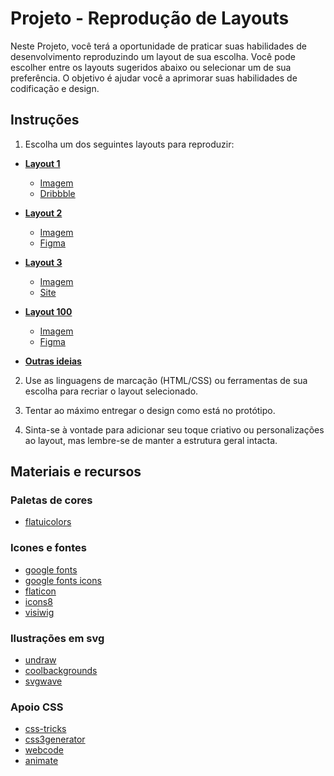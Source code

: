 # Projeto - Reprodução de Layouts 

Neste Projeto, você terá a oportunidade de praticar suas habilidades de desenvolvimento reproduzindo um layout de sua escolha. Você pode escolher entre os layouts sugeridos abaixo ou selecionar um de sua preferência. O objetivo é ajudar você a aprimorar suas habilidades de codificação e design.

## Instruções

1. Escolha um dos seguintes layouts para reproduzir:

- [**Layout 1**](layouts/layout_01.jpg)

    - [Imagem](layouts/layout_01.jpg)
    - [Dribbble](https://dribbble.com/shots/1909778-Personal-Website/attachments/996318?mode=media)

- [**Layout 2**](layouts/layout_02.png)

    - [Imagem](layouts/layout_02.png)
    - [Figma](https://www.figma.com/file/gAmmWGkiJm28Tg8ZLf861g/Cash-App-Landing-Page-Website-Clone-(Community)?type=design&node-id=114%3A0&mode=design&t=0KQjdI4wGdxcBDCk-1)

- [**Layout 3**](layouts/layout_03.png)

    - [Imagem](layouts/layout_03.png)
    - [Site](https://bio.digitalcollege.com.br/)

- [**Layout 100**](layouts/layout_100.png)

    - [Imagem](layouts/layout_100.png)
    - [Figma](https://www.figma.com/file/3ydszXQIlL2yi8YCLJF7ui/Ronier-landing-(Copy)?type=design&node-id=6%3A9&mode=design&t=BQaWyvB8x3tViXQ3-1)


- [**Outras ideias**](ideias)

2. Use as linguagens de marcação (HTML/CSS) ou ferramentas de sua escolha para recriar o layout selecionado.

3. Tentar ao máximo entregar o design como está no protótipo.

4. Sinta-se à vontade para adicionar seu toque criativo ou personalizações ao layout, mas lembre-se de manter a estrutura geral intacta.

## Materiais e recursos

### Paletas de cores

- [flatuicolors](https://flatuicolors.com)

### Icones e fontes

- [google fonts](https://fonts.google.com)
- [google fonts icons](https://fonts.google.com/icons)
- [flaticon](https://www.flaticon.com/)
- [icons8](https://icons8.com.br/)
- [visiwig](https://www.visiwig.com/icons/)

### Ilustrações em svg

- [undraw](https://undraw.co/illustrations)
- [coolbackgrounds](https://coolbackgrounds.io/)
- [svgwave](https://svgwave.in/)

### Apoio CSS

- [css-tricks](https://css-tricks.com/)
- [css3generator](https://css3generator.com/)
- [webcode](https://webcode.tools/)
- [animate](https://animate.style/)
